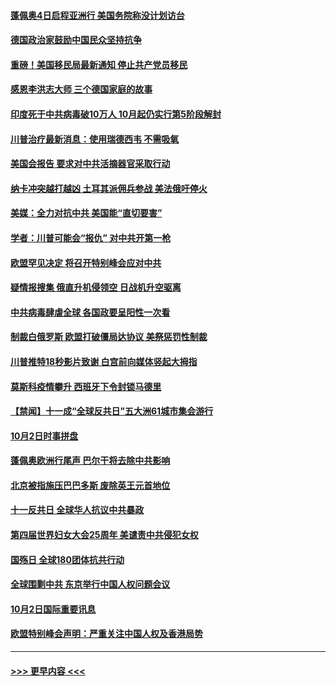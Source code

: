 #### [蓬佩奥4日启程亚洲行  美国务院称没计划访台](../pages/prog202/a102955265.md?t=10032302) 
#### [德国政治家鼓励中国民众坚持抗争](../pages/prog202/a102955239.md?t=10032302) 
#### [重磅！美国移民局最新通知 停止共产党员移民](../pages/prog202/a102955054.md?t=10032302) 
#### [感恩李洪志大师 三个德国家庭的故事](../pages/prog202/a102955059.md?t=10032302) 
#### [印度死于中共病毒破10万人 10月起仍实行第5阶段解封](../pages/prog202/a102955042.md?t=10032302) 
#### [川普治疗最新消息：使用瑞德西韦 不需吸氧](../pages/prog202/a102955008.md?t=10032302) 
#### [美国会报告 要求对中共活摘器官采取行动](../pages/prog202/a102955023.md?t=10032302) 
#### [纳卡冲突越打越凶 土耳其派佣兵参战 美法俄吁停火](../pages/prog202/a102954938.md?t=10032302) 
#### [美媒：全力对抗中共  美国能“直切要害”](../pages/prog202/a102954960.md?t=10032302) 
#### [学者：川普可能会“报仇” 对中共开第一枪](../pages/prog202/a102954949.md?t=10032302) 
#### [欧盟罕见决定 将召开特别峰会应对中共](../pages/prog202/a102954942.md?t=10032302) 
#### [疑情报搜集 俄直升机侵领空 日战机升空驱离](../pages/prog202/a102954925.md?t=10032302) 
#### [中共病毒肆虐全球 各国政要呈阳性一次看](../pages/prog202/a102954902.md?t=10032302) 
#### [制裁白俄罗斯 欧盟打破僵局达协议 美祭惩罚性制裁](../pages/prog202/a102954856.md?t=10032302) 
#### [川普推特18秒影片致谢 白宫前向媒体竖起大拇指](../pages/prog202/a102954838.md?t=10032302) 
#### [莫斯科疫情攀升 西班牙下令封锁马德里](../pages/prog202/a102954540.md?t=10032302) 
#### [【禁闻】十一成“全球反共日”五大洲61城市集会游行](../pages/prog202/a102954739.md?t=10032302) 
#### [10月2日时事拼盘](../pages/prog202/a102954741.md?t=10032302) 
#### [蓬佩奥欧洲行尾声 巴尔干将去除中共影响](../pages/prog202/a102954726.md?t=10032302) 
#### [北京被指施压巴巴多斯 废除英王元首地位](../pages/prog202/a102954671.md?t=10032302) 
#### [十一反共日 全球华人抗议中共暴政](../pages/prog202/a102954586.md?t=10032302) 
#### [第四届世界妇女大会25周年 美谴责中共侵犯女权](../pages/prog202/a102954538.md?t=10032302) 
#### [国殇日 全球180团体抗共行动](../pages/prog202/a102954483.md?t=10032302) 
#### [全球围剿中共 东京举行中国人权问题会议](../pages/prog202/a102954474.md?t=10032302) 
#### [10月2日国际重要讯息](../pages/prog202/a102954222.md?t=10032302) 
#### [欧盟特别峰会声明：严重关注中国人权及香港局势](../pages/prog202/a102954169.md?t=10032302) 

----
#### [ >>> 更早内容 <<< ](../indexes/prog202-earlier.md)
